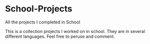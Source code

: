 # School-Projects
All the projects I completed in School

This is a collection projects I worked on in school.  They are in several different languages.  Feel free to peruse and comment.
